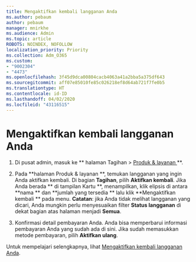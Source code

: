 ```yaml
---
title: Mengaktifkan kembali langganan Anda
ms.author: pebaum
author: pebaum
manager: mnirkhe
ms.audience: Admin
ms.topic: article
ROBOTS: NOINDEX, NOFOLLOW
localization_priority: Priority
ms.collection: Adm_O365
ms.custom:
- "9002304"
- "4473"
ms.openlocfilehash: 3f45d9dca00804cacb4063a41a2bba5a375df643
ms.sourcegitcommit: aff07e85010fe85c026218ef8d64ab721f7fe0b5
ms.translationtype: HT
ms.contentlocale: id-ID
ms.lasthandoff: 04/02/2020
ms.locfileid: "43116515"
---
```

# <a name="reactivate-your-subscription"></a>Mengaktifkan kembali langganan Anda

1. Di pusat admin, masuk ke ** halaman Tagihan > [Produk & layanan ](https://go.microsoft.com/fwlink/p/?linkid=842054)**.

2. Pada **halaman Produk & layanan **, temukan langganan yang ingin Anda aktifkan kembali.  Di bagian **Tagihan**, pilih **Aktifkan kembali**.  Jika Anda berada ** di tampilan Kartu **, menampilkan, klik elipsis di antara **nama ** dan **jumlah yang tersedia ** lalu klik **Mengaktifkan kembali ** pada menu. **Catatan**: jika Anda tidak melihat langganan yang dicari, Anda mungkin perlu menyesuaikan filter **Status langganan** di dekat bagian atas halaman menjadi **Semua**.

3. Konfirmasi detail pembayaran Anda.  Anda bisa memperbarui informasi pembayaran Anda yang sudah ada di sini.  Jika sudah memasukkan metode pembayaran, pilih **Aktifkan ulang**.

Untuk mempelajari selengkapnya, lihat [Mengaktifkan kembali langganan Anda](https://docs.microsoft.com/office365/admin/subscriptions-and-billing/reactivate-your-subscription).
